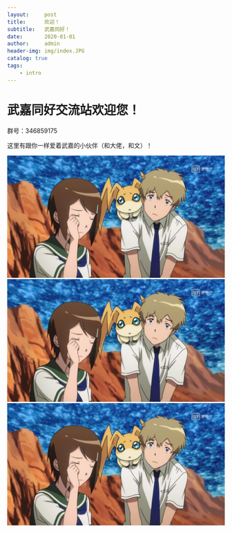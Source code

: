 ```yaml
---
layout:     post
title:      欢迎！
subtitle:   武嘉同好！
date:       2020-01-01
author:     admin
header-img: img/index.JPG
catalog: true
tags:
    - intro
---
```



# 武嘉同好交流站欢迎您！

群号：346859175

这里有跟你一样爱着武嘉的小伙伴（和大佬，和文）！

![1](https://github.com/TakariFansClub/takarifansclub.github.io/blob/master/img/test.png)
![2](img/test.png)
![3](../img/test.png)